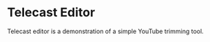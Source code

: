Telecast Editor
===============

Telecast editor is a demonstration of a simple YouTube trimming tool.
